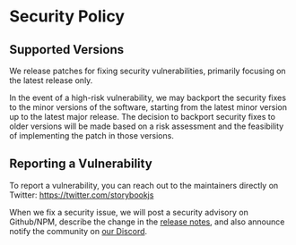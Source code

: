 # Security Policy

## Supported Versions

We release patches for fixing security vulnerabilities, primarily focusing on the latest release only. 

In the event of a high-risk vulnerability, we may backport the security fixes to the minor versions of the software, starting from the latest minor version up to the latest major release. The decision to backport security fixes to older versions will be made based on a risk assessment and the feasibility of implementing the patch in those versions.

## Reporting a Vulnerability

To report a vulnerability, you can reach out to the maintainers directly on Twitter: https://twitter.com/storybookjs

When we fix a security issue, we will post a security advisory on Github/NPM, describe the change in the [release notes](https://github.com/storybookjs/storybook/releases), and also announce notify the community on [our Discord](https://discord.gg/storybook).
